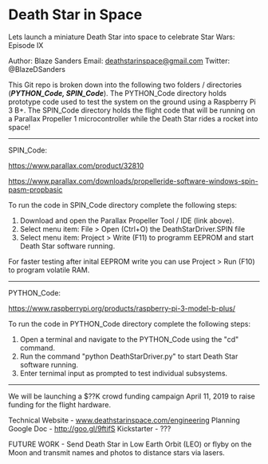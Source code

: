 # Death Star in Space
Lets launch a miniature Death Star into space to celebrate Star Wars: Episode IX

Author: Blaze Sanders 
Email: deathstarinspace@gmail.com
Twitter: @BlazeDSanders

This Git repo is broken down into the following two folders / directories (***PYTHON_Code, SPIN_Code***). The PYTHON_Code directory holds prototype code used to test the system on the ground using a Raspberry Pi 3 B+. The SPIN_Code directory holds the flight code that will be running on a Parallax Propeller 1 microcontroller while the Death Star rides a rocket into space!

***

SPIN_Code: 

https://www.parallax.com/product/32810

https://www.parallax.com/downloads/propelleride-software-windows-spin-pasm-propbasic

To run the code in SPIN_Code directory complete the following steps:
1. Download and open the Parallax Propeller Tool / IDE (link above).
2. Select menu item: File > Open (Ctrl+O) the DeathStarDriver.SPIN file
3. Select menu item: Project > Write (F11) to programm EEPROM and start Death Star software running. 

For faster testing after inital EEPROM write you can use Project > Run (F10) to program volatile RAM.

***

PYTHON_Code: 

https://www.raspberrypi.org/products/raspberry-pi-3-model-b-plus/

To run the code in PYTHON_Code directory complete the following steps:
1. Open a terminal and navigate to the PYTHON_Code using the "cd" command.
2. Run the command "python DeathStarDriver.py" to start Death Star software running.
3. Enter ternimal input as prompted to test individual subsystems. 

*** 

We will be launching a $??K crowd funding campaign April 11, 2019 to raise funding for the flight hardware.

Technical Website - www.deathstarinspace.com/engineering
Planning Google Doc - http://goo.gl/9ftifS
Kickstarter - ???

FUTURE WORK - Send Death Star in Low Earth Orbit (LEO) or flyby on the Moon and transmit names and photos to distance stars via lasers.
